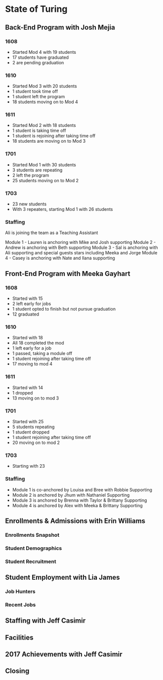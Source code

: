 # State of Turing

## Back-End Program with Josh Mejia

### 1608

* Started Mod 4 with 19 students
* 17 students have graduated
* 2 are pending graduation

### 1610

* Started Mod 3 with 20 students
* 1 student took time off
* 1 student left the program
* 18 students moving on to Mod 4

### 1611

* Started Mod 2 with 18 students
* 1 student is taking time off
* 1 student is rejoining after taking time off
* 18 students are moving on to Mod 3

### 1701

* Started Mod 1 with 30 students
* 3 students are repeating
* 2 left the program
* 25 students moving on to Mod 2

### 1703

* 23 new students
* With 3 repeaters, starting Mod 1 with 26 students

### Staffing

Ali is joining the team as a Teaching Assistant

Module 1 - Lauren is anchoring with Mike and Josh supporting
Module 2 - Andrew is anchoring with Beth supporting
Module 3 - Sal is anchoring with Ali supporting and special guests stars including Meeka and Jorge
Module 4 - Casey is anchoring with Nate and Ilana supporting

## Front-End Program with Meeka Gayhart

### 1608

- Started with 15
- 2 left early for jobs
- 1 student opted to finish but not pursue graduation
- 12 graduated

### 1610

- Started with 18
- All 18 completed the mod
- 1 left early for a job
- 1 passed, taking a module off
- 1 student rejoining after taking time off
- 17 moving to mod 4

### 1611

- Started with 14
- 1 dropped
- 13 moving on to mod 3

### 1701

- Started with 25
- 5 students repeating
- 1 student dropped
- 1 student rejoining after taking time off
- 20 moving on to mod 2

### 1703

- Starting with 23

### Staffing

- Module 1 is co-anchored by Louisa and Bree with Robbie Supporting
- Module 2 is anchored by Jhum with Nathaniel Supporting
- Module 3 is anchored by Brenna with Taylor & Brittany Supporting
- Module 4 is anchored by Alex with Meeka & Brittany Supporting

## Enrollments & Admissions with Erin Williams

### Enrollments Snapshot

### Student Demographics

### Student Recruitment

## Student Employment with Lia James

### Job Hunters

### Recent Jobs

## Staffing with Jeff Casimir

## Facilities

## 2017 Achievements with Jeff Casimir

## Closing
